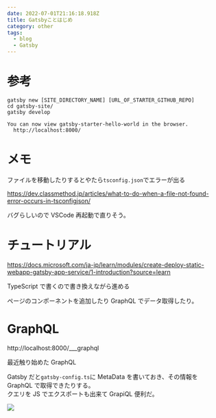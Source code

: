 ```yaml
---
date: 2022-07-01T21:16:18.918Z
title: Gatsbyことはじめ
category: other
tags:
  - blog
  - Gatsby
---
```


# 参考

```
gatsby new [SITE_DIRECTORY_NAME] [URL_OF_STARTER_GITHUB_REPO]
cd gatsby-site/
gatsby develop

You can now view gatsby-starter-hello-world in the browser.
  http://localhost:8000/
```

# メモ

ファイルを移動したりするとやたら`tsconfig.json`でエラーが出る

https://dev.classmethod.jp/articles/what-to-do-when-a-file-not-found-error-occurs-in-tsconfigjson/

バグらしいので VSCode 再起動で直りそう。

# チュートリアル

https://docs.microsoft.com/ja-jp/learn/modules/create-deploy-static-webapp-gatsby-app-service/1-introduction?source=learn

TypeScript で書くので書き換えながら進める

ページのコンポーネントを追加したり GraphQL でデータ取得したり。

# GraphQL

http://localhost:8000/\_\_\_graphql

最近触り始めた GraphQL

Gatsby だと`gatsby-config.ts`に MetaData を書いておき、その情報を GraphQL で取得できたりする。  
クエリを JS でエクスポートも出来て GrapiQL 便利だ。

![](/img/スクリーンショット_2022-07-07_011026.png)
